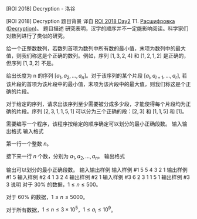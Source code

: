 



[ROI 2018]  Decryption - 洛谷














[ROI 2018]  Decryption
题目背景
译自 [ROI 2018 Day2](https://neerc.ifmo.ru/school/archive/2017-2018.html) T1. [Расшифровка](https://neerc.ifmo.ru/school/archive/2017-2018/ru-olymp-roi-2018-day2.pdf) ([Decryption](https://codeforces.com/gym/102154/problem/B))。 
题目描述
研究表明，汉字的顺序并不一定能影响阅读。科学家们对数列进行了类似的研究。

给一个正整数数列，若数列首项为数列中所有数的最小值，末项为数列中的最大值，则我们称这是个正确的数列。例如，序列 $[1, 3, 2, 4]$ 和 $[1, 2, 1, 2]$ 是正确的，但序列 
$[1, 3, 2]$ 不是。

给出长度为 n 的序列 $[a_1, a_2, \ldots, a_n]$。对于该序列的某个片段 $[a_l, a_{l+1}, \ldots, a_r]$, 若该片段的首项为该片段中的最小值，末项为该片段中的最大值，则我们称这是个正确的片段。

对于给定的序列，请求出该序列至少需要被分成多少段，才能使得每个片段均为正确的片段。序列 $[2, 3, 1, 1, 5, 1]$ 可以分为三个正确的段：$[2, 3]$ 和 $[1, 1, 5]$ 和 $[1]$。

需要编写一个程序，该程序按给定的顺序确定可以划分的最小正确段数。
输入输出格式
输入格式

第一行一个整数 $n$。

接下来一行 $n$ 个数，分别为 $a_1,a_2,\ldots,a_n$。
输出格式

输出可以划分的最小正确段数。
输入输出样例
输入样例 #1
5
5 4 3 2 1
输出样例 #1
5
输入样例 #2
4
1 3 2 4
输出样例 #2
1
输入样例 #3
6
2 3 1 1 5 1
输出样例 #3
3
说明
对于 $30\%$ 的数据，$1 \leq n \leq 500$。

对于 $60\%$ 的数据，$1 \leq n \leq 5000$。

对于所有数据，$1 \leq n \leq3 \times 10^5$，$1\leq a_i \leq 10^9$。






